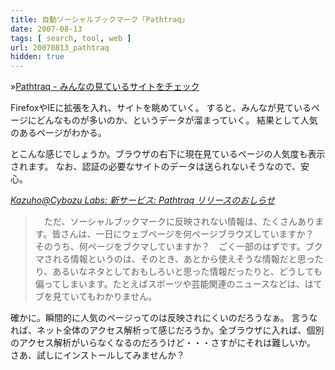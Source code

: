 ```yaml
---
title: 自動ソーシャルブックマーク「Pathtraq」
date: 2007-08-13
tags: [ search, tool, web ]
url: 20070813_pathtraq
hidden: true
---
```

&raquo;<a href="http://pathtraq.com/" target='_blank'>Pathtraq - みんなの見ているサイトをチェック</a>

FirefoxやIEに拡張を入れ、サイトを眺めていく。
すると、みんなが見ているページにどんなものが多いのか、というデータが溜まっていく。
結果として人気のあるページがわかる。

とこんな感じでしょうか。ブラウザの右下に現在見ているページの人気度も表示されます。
なお、認証の必要なサイトのデータは送られないそうなので、安心。

<cite><a href="http://labs.cybozu.co.jp/blog/kazuho/archives/2007/08/pathtraq.php#more">Kazuho@Cybozu Labs: 新サービス: Pathtraq リリースのおしらせ</a></cite>
<blockquote>
　ただ、ソーシャルブックマークに反映されない情報は、たくさんあります。皆さんは、一日にウェブページを何ページブラウズしていますか？　そのうち、何ページをブクマしていますか？　ごく一部のはずです。ブクマされる情報というのは、そのとき、あとから使えそうな情報だと思ったり、あるいなネタとしておもしろいと思った情報だったりと、どうしても偏ってしまいます。たとえばスポーツや芸能関連のニュースなどは、はてブを見ていてもわかりません。
</blockquote>

確かに。瞬間的に人気のページってのは反映されにくいのだろうなぁ。
言うなれば、ネット全体のアクセス解析って感じだろうか。全ブラウザに入れば、個別のアクセス解析がいらなくなるのだろうけど・・・さすがにそれは難しいか。
さあ、試しにインストールしてみませんか？
